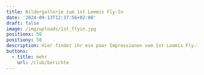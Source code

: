 ```yaml
---
title: Bildergallerie zum 1st Lommis Fly-In
date: '2024-09-13T12:37:56+02:00'
draft: false
image: /img/uploads/1st_flyin.jpg
positionx: 50
positiony: 50
description: Hier findet ihr ein paar Impressionen vom 1st Lommis Fly-In.
buttons:
  - title: mehr
    url: /club/berichte
---
```


